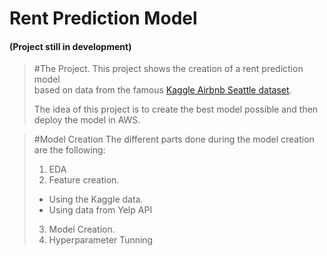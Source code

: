 # Rent Prediction Model
#### (Project still in development)


>#The Project.
> This project shows the creation of a rent prediction model  
> based on data from the famous [Kaggle Airbnb Seattle dataset](https://www.kaggle.com/airbnb/seattle).  
>   
> The idea of this project is to create the best model possible
> and then deploy the model in AWS.


>#Model Creation
> The different parts done during the model creation are the following:  
> 
>1. EDA
>2. Feature creation.  
> 
>  - Using the Kaggle data.  
> - Using data from Yelp API
> 3. Model Creation.
> 4. Hyperparameter Tunning
> 
